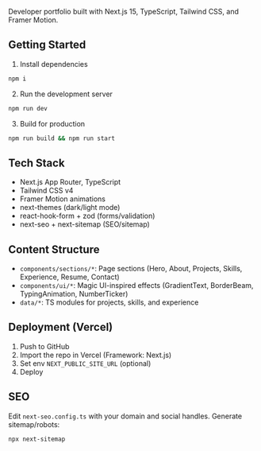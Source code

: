 Developer portfolio built with Next.js 15, TypeScript, Tailwind CSS, and Framer Motion.

## Getting Started

1) Install dependencies
```bash
npm i
```

2) Run the development server
```bash
npm run dev
```

3) Build for production
```bash
npm run build && npm run start
```

## Tech Stack
- Next.js App Router, TypeScript
- Tailwind CSS v4
- Framer Motion animations
- next-themes (dark/light mode)
- react-hook-form + zod (forms/validation)
- next-seo + next-sitemap (SEO/sitemap)

## Content Structure
- `components/sections/*`: Page sections (Hero, About, Projects, Skills, Experience, Resume, Contact)
- `components/ui/*`: Magic UI-inspired effects (GradientText, BorderBeam, TypingAnimation, NumberTicker)
- `data/*`: TS modules for projects, skills, and experience

## Deployment (Vercel)
1) Push to GitHub
2) Import the repo in Vercel (Framework: Next.js)
3) Set env `NEXT_PUBLIC_SITE_URL` (optional)
4) Deploy

## SEO
Edit `next-seo.config.ts` with your domain and social handles. Generate sitemap/robots:
```bash
npx next-sitemap
```
